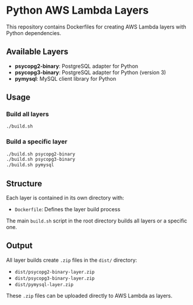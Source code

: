# Python AWS Lambda Layers

This repository contains Dockerfiles for creating AWS Lambda layers with Python dependencies.

## Available Layers

- **psycopg2-binary**: PostgreSQL adapter for Python
- **psycopg3-binary**: PostgreSQL adapter for Python (version 3)
- **pymysql**: MySQL client library for Python

## Usage

### Build all layers
```bash
./build.sh
```

### Build a specific layer
```bash
./build.sh psycopg2-binary
./build.sh psycopg3-binary
./build.sh pymysql
```

## Structure

Each layer is contained in its own directory with:
- `Dockerfile`: Defines the layer build process

The main `build.sh` script in the root directory builds all layers or a specific one.

## Output

All layer builds create `.zip` files in the `dist/` directory:
- `dist/psycopg2-binary-layer.zip`
- `dist/psycopg3-binary-layer.zip`
- `dist/pymysql-layer.zip`

These `.zip` files can be uploaded directly to AWS Lambda as layers.

